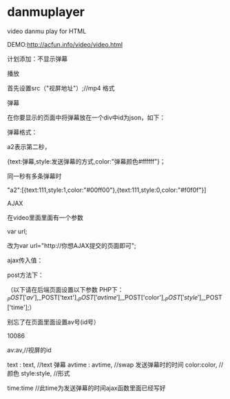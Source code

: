 # danmuplayer
video danmu  play for HTML


DEMO:http://acfun.info/video/video.html

计划添加：不显示弹幕 



播放


首先设置src（"视屏地址"）;//mp4 格式


弹幕

在你要显示的页面中将弹幕放在一个div中id为json，如下：

<div id=json style=display:none>
{"a2":[{text:111,style:1,color:"#00ff00"},{text:111,style:0,color:"#f0f0f"}],"a6":[{text:111,style:0,color:"#f0f0f"}]}
</div>

弹幕格式：

a2表示第二秒，

{text:弹幕,style:发送弹幕的方式,color:"弹幕颜色#ffffff"}；

同一秒有多条弹幕时

"a2":[{text:111,style:1,color:"#00ff00"},{text:111,style:0,color:"#f0f0f"}]






AJAX

在video里面里面有一个参数

var url;

改为var url="http://你想AJAX提交的页面即可";

ajax传入值：


post方法下：

（以下请在后端页面设置以下参数 PHP下：$_POST['av'],$_POST['text'],$_POST['avtime'],$_POST['color'],$_POST['style'],$_POST['time'];）

别忘了在页面里面设置av号(id号）

<div id="av">

10086

</div>

av:av,//视屏的id

text : text, //text 弹幕
avtime : avtime, //swap 发送弹幕时的时间
color:color, //颜色
style:style, //形式

time:time  //此time为发送弹幕的时间ajax函数里面已经写好
